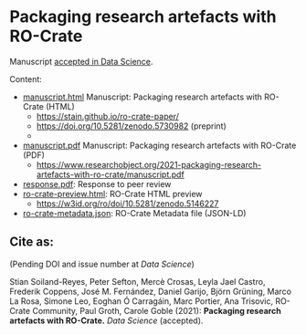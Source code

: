 # Packaging research artefacts with RO-Crate

Manuscript [accepted in Data Science](https://datasciencehub.net/system/files/ds-paper-706.html).

Content:
* [manuscript.html](https://www.researchobject.org/2021-packaging-research-artefacts-with-ro-crate/manuscript.html) Manuscript: Packaging research artefacts with RO-Crate (HTML)
  - <https://stain.github.io/ro-crate-paper/>
  - <https://doi.org/10.5281/zenodo.5730982> (preprint)
  - <!-- https://arxiv.org/abs/2108.06503 -->
* [manuscript.pdf](https://www.researchobject.org/2021-packaging-research-artefacts-with-ro-crate/manuscript.pdf) Manuscript: Packaging research artefacts with RO-Crate (PDF)
  - <https://www.researchobject.org/2021-packaging-research-artefacts-with-ro-crate/manuscript.pdf>
* [response.pdf](https://www.researchobject.org/2021-packaging-research-artefacts-with-ro-crate/response.pdf): Response to peer review
* [ro-crate-preview.html](https://w3id.org/ro/doi/10.5281/zenodo.5146227): RO-Crate HTML preview
  - <https://w3id.org/ro/doi/10.5281/zenodo.5146227>
* [ro-crate-metadata.json](https://www.researchobject.org/2021-packaging-research-artefacts-with-ro-crate/ro-crate-metadata.jsonld): RO-Crate Metadata file (JSON-LD)

## Cite as:

(Pending DOI and issue number at _Data Science_)

Stian Soiland-Reyes, Peter Sefton, Mercè Crosas, Leyla Jael Castro, Frederik Coppens, José M. Fernández, Daniel Garijo, Björn Grüning, Marco La Rosa, Simone Leo, Eoghan Ó Carragáin, Marc Portier, Ana Trisovic, RO-Crate Community, Paul Groth, Carole Goble (2021):
**Packaging research artefacts with RO-Crate.**
_Data Science_ (accepted).
